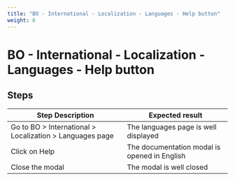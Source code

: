 ```yaml
---
title: "BO - International - Localization - Languages - Help button"
weight: 6
---
```


# BO - International - Localization - Languages - Help button
## Steps
| Step Description | Expected result |
| ----- | ----- |
| Go to BO > International > Localization > Languages page | The languages page is well displayed |
| Click on Help | The documentation modal is opened in English |
| Close the modal | The modal is well closed |
